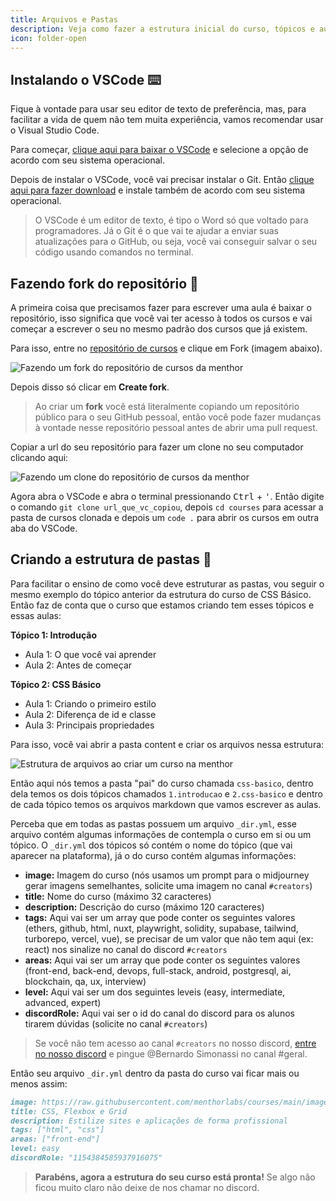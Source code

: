 ```yaml
---
title: Arquivos e Pastas
description: Veja como fazer a estrutura inicial do curso, tópicos e aulas dentro da menthor.
icon: folder-open
---
```


## Instalando o VSCode ⌨️

Fique à vontade para usar seu editor de texto de preferência, mas, para facilitar a vida de quem não tem muita experiência, vamos recomendar usar o Visual Studio Code.

Para começar, [clique aqui para baixar o VSCode](https://code.visualstudio.com/download) e selecione a opção de acordo com seu sistema operacional.

Depois de instalar o VSCode, você vai precisar instalar o Git. Então [clique aqui para fazer download](https://git-scm.com/downloads) e instale também de acordo com seu sistema operacional.

> O VSCode é um editor de texto, é tipo o Word só que voltado para programadores. Já o Git é o que vai te ajudar a enviar suas atualizações para o GitHub, ou seja, você vai conseguir salvar o seu código usando comandos no terminal.

## Fazendo fork do repositório 🍴

A primeira coisa que precisamos fazer para escrever uma aula é baixar o repositório, isso significa que você vai ter acesso à todos os cursos e vai começar a escrever o seu no mesmo padrão dos cursos que já existem.

Para isso, entre no [repositório de cursos](https://github.com/menthorlabs/courses) e clique em Fork (imagem abaixo).

![Fazendo um fork do repositório de cursos da menthor](https://menthor-content.s3.sa-east-1.amazonaws.com/7c0b3834-458f-4cb6-a7d7-bf294c414f13)

Depois disso só clicar em **Create fork**.

> Ao criar um **fork** você está literalmente copiando um repositório público para o seu GitHub pessoal, então você pode fazer mudanças à vontade nesse repositório pessoal antes de abrir uma pull request.

Copiar a url do seu repositório para fazer um clone no seu computador clicando aqui:

![Fazendo um clone do repositório de cursos da menthor](https://menthor-content.s3.sa-east-1.amazonaws.com/4c8b88d7-a22c-4acc-9494-d74c9e8bb743)

Agora abra o VSCode e abra o terminal pressionando <kbd>Ctrl</kbd> + <kbd>'</kbd>. Então digite o comando `git clone url_que_vc_copiou`, depois `cd courses` para acessar a pasta de cursos clonada e depois um `code .` para abrir os cursos em outra aba do VSCode.

## Criando a estrutura de pastas 📂

Para facilitar o ensino de como você deve estruturar as pastas, vou seguir o mesmo exemplo do tópico anterior da estrutura do curso de CSS Básico. Então faz de conta que o curso que estamos criando tem esses tópicos e essas aulas:

**Tópico 1: Introdução**
- Aula 1: O que você vai aprender
- Aula 2: Antes de começar

**Tópico 2: CSS Básico**
- Aula 1: Criando o primeiro estilo
- Aula 2: Diferença de id e classe
- Aula 3: Principais propriedades

Para isso, você vai abrir a pasta content e criar os arquivos nessa estrutura:

![Estrutura de arquivos ao criar um curso na menthor](https://menthor-content.s3.sa-east-1.amazonaws.com/e5e2f40f-9a6b-40ca-91fe-0eae02d8eaed)

Então aqui nós temos a pasta "pai" do curso chamada `css-basico`, dentro dela temos os dois tópicos chamados `1.introducao` e `2.css-basico` e dentro de cada tópico temos os arquivos markdown que vamos escrever as aulas.

Perceba que em todas as pastas possuem um arquivo `_dir.yml`, esse arquivo contém algumas informações de contempla o curso em si ou um tópico. O `_dir.yml` dos tópicos só contém o nome do tópico (que vai aparecer na plataforma), já o do curso contém algumas informações:

- **image:** Imagem do curso (nós usamos um prompt para o midjourney gerar imagens semelhantes, solicite uma imagem no canal `#creators`)
- **title:** Nome do curso (máximo 32 caracteres)
- **description:** Descrição do curso (máximo 120 caracteres)
- **tags:** Aqui vai ser um array que pode conter os seguintes valores (ethers, github, html, nuxt, playwright, solidity, supabase, tailwind, turborepo, vercel, vue), se precisar de um valor que não tem aqui (ex: react) nos sinalize no canal do discord `#creators`
- **areas:** Aqui vai ser um array que pode conter os seguintes valores (front-end, back-end, devops, full-stack, android, postgresql, ai, blockchain, qa, ux, interview)
- **level:** Aqui vai ser um dos seguintes leveis (easy, intermediate, advanced, expert)
- **discordRole:** Aqui vai ser o id do canal do discord para os alunos tirarem dúvidas (solicite no canal `#creators`)

> Se você não tem acesso ao canal `#creators` no nosso discord, [entre no nosso discord](https://discord.gg/8BCByyXxq8) e pingue @Bernardo Simonassi no canal #geral.

Então seu arquivo `_dir.yml` dentro da pasta do curso vai ficar mais ou menos assim:

```md
image: https://raw.githubusercontent.com/menthorlabs/courses/main/images/html-basico/html-course.png
title: CSS, Flexbox e Grid
description: Estilize sites e aplicações de forma profissional
tags: ["html", "css"]
areas: ["front-end"]
level: easy
discordRole: "1154384585937916075"
```

> **Parabéns, agora a estrutura do seu curso está pronta!** Se algo não ficou muito claro não deixe de nos chamar no discord.